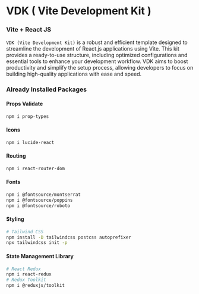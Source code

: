 # VDK ( Vite Development Kit )

### Vite + React JS

`VDK (Vite Development Kit)` is a robust and efficient template designed to streamline the development of React.js applications using Vite. This kit provides a ready-to-use structure, including optimized configurations and essential tools to enhance your development workflow. VDK aims to boost productivity and simplify the setup process, allowing developers to focus on building high-quality applications with ease and speed.

### Already Installed Packages

#### Props Validate

```bash
npm i prop-types
```

#### Icons

```bash
npm i lucide-react
```

#### Routing

```bash
npm i react-router-dom
```

#### Fonts

```bash
npm i @fontsource/montserrat
npm i @fontsource/poppins
npm i @fontsource/roboto
```

#### Styling

```bash
# Tailwind CSS
npm install -D tailwindcss postcss autoprefixer
npx tailwindcss init -p
```

#### State Management Library

```bash
# React Redux
npm i react-redux
# Redux Toolkit
npm i @reduxjs/toolkit
```

